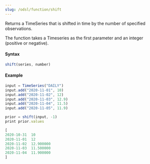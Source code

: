```yaml
---
slug: /odsl/function/shift
---
```

Returns a TimeSeries that is shifted in time by the number of specified observations.

The function takes a Timeseries as the first parameter and an integer (positive or negative).

#### Syntax
```js
shift(series, number)
```

#### Example
```js
input = TimeSeries("DAILY")
input.add("2020-11-01", 10)
input.add("2020-11-02", 12)
input.add("2020-11-03", 12.9)
input.add("2020-11-04", 11.5)
input.add("2020-11-05", 11.9)

prior = shift(input, -1)
print prior.values
```

```js
[
2020-10-31	10
2020-11-01	12
2020-11-02	12.900000
2020-11-03	11.500000
2020-11-04	11.900000
]
```